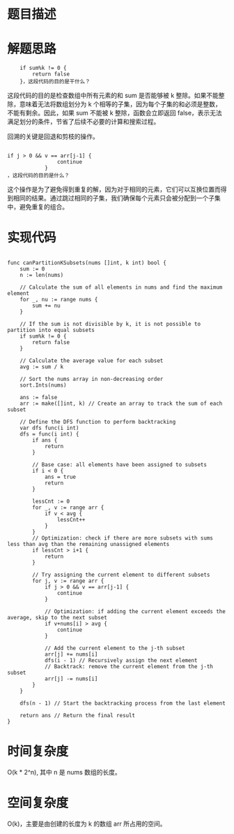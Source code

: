 # 题目描述

# 解题思路
```golang
	if sum%k != 0 {
		return false
	}，这段代码的目的是干什么？
```
这段代码的目的是检查数组中所有元素的和 sum 是否能够被 k 整除。如果不能整除，意味着无法将数组划分为 k 个相等的子集，因为每个子集的和必须是整数，不能有剩余。因此，如果 sum 不能被 k 整除，函数会立即返回 false，表示无法满足划分的条件，节省了后续不必要的计算和搜索过程。

回溯的关键是回退和剪枝的操作。

```golang

if j > 0 && v == arr[j-1] {
                continue
            }
，这段代码的目的是什么？
```
这个操作是为了避免得到重复的解，因为对于相同的元素，它们可以互换位置而得到相同的结果。通过跳过相同的子集，我们确保每个元素只会被分配到一个子集中，避免重复的组合。

# 实现代码
```golang

func canPartitionKSubsets(nums []int, k int) bool {
    sum := 0
    n := len(nums)

    // Calculate the sum of all elements in nums and find the maximum element
    for _, nu := range nums {
        sum += nu
    }

    // If the sum is not divisible by k, it is not possible to partition into equal subsets
    if sum%k != 0 {
        return false
    }

    // Calculate the average value for each subset
    avg := sum / k

    // Sort the nums array in non-decreasing order
    sort.Ints(nums)

    ans := false
    arr := make([]int, k) // Create an array to track the sum of each subset

    // Define the DFS function to perform backtracking
    var dfs func(i int)
    dfs = func(i int) {
        if ans {
            return
        }

        // Base case: all elements have been assigned to subsets
        if i < 0 {
            ans = true
            return
        }

        lessCnt := 0
        for _, v := range arr {
            if v < avg {
                lessCnt++
            }
        }
        // Optimization: check if there are more subsets with sums less than avg than the remaining unassigned elements
        if lessCnt > i+1 {
            return
        }

        // Try assigning the current element to different subsets
        for j, v := range arr {
            if j > 0 && v == arr[j-1] {
                continue
            }

            // Optimization: if adding the current element exceeds the average, skip to the next subset
            if v+nums[i] > avg {
                continue
            }

            // Add the current element to the j-th subset
            arr[j] += nums[i]
            dfs(i - 1) // Recursively assign the next element
            // Backtrack: remove the current element from the j-th subset
            arr[j] -= nums[i]
        }
    }

    dfs(n - 1) // Start the backtracking process from the last element

    return ans // Return the final result
}

```

# 时间复杂度
O(k * 2^n), 其中 n 是 nums 数组的长度。
# 空间复杂度
O(k)，主要是由创建的长度为 k 的数组 arr 所占用的空间。

